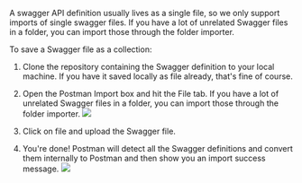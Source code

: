 A swagger API definition usually lives as a single file, so we only support imports of single swagger files. If you have a lot of unrelated Swagger files in a folder, you can import those through the folder importer.

To save a Swagger file as a collection:

1. Clone the repository containing the Swagger definition to your local machine. If you have it saved locally as file already, that's fine of course.
2. Open the Postman Import box and hit the File tab. If you have a lot of unrelated Swagger files in a folder, you can import those through the folder importer.
[![](https://www.getpostman.com/img/v1/docs/importing_folders/importing_folders_1.png)][0]

3. Click on file and upload the Swagger file.
4. You're done! Postman will detect all the Swagger definitions and convert them internally to Postman and then show you an import success message.
[![](https://www.getpostman.com/img/v1/docs/importing_folders/importing_folders_3.png)][1]

[0]: https://www.getpostman.com/img/v1/docs/importing_folders/importing_folders_1.png
[1]: https://www.getpostman.com/img/v1/docs/importing_folders/importing_folders_3.png
